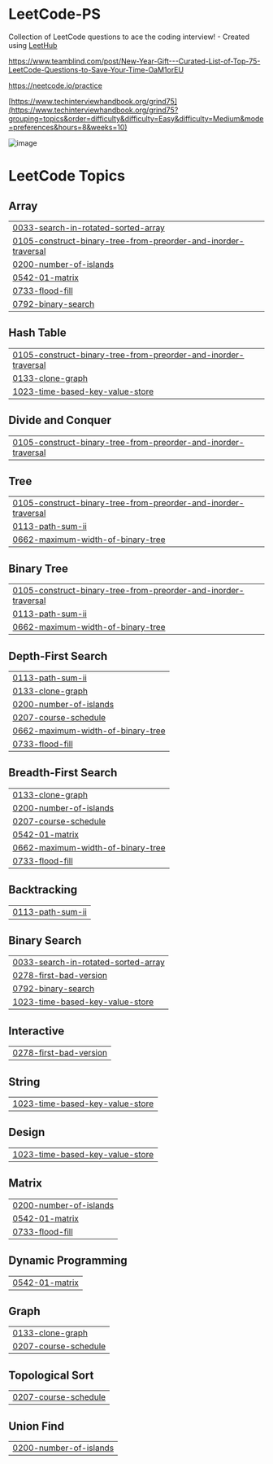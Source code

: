 # LeetCode-PS
Collection of LeetCode questions to ace the coding interview! - Created using [LeetHub](https://github.com/QasimWani/LeetHub)

https://www.teamblind.com/post/New-Year-Gift---Curated-List-of-Top-75-LeetCode-Questions-to-Save-Your-Time-OaM1orEU

https://neetcode.io/practice

[https://www.techinterviewhandbook.org/grind75](https://www.techinterviewhandbook.org/grind75?grouping=topics&order=difficulty&difficulty=Easy&difficulty=Medium&mode=preferences&hours=8&weeks=10)


![image](https://github.com/steam6879/Leethub/assets/24868796/b186ddf5-8939-495d-a8e3-2b1d231ad700)

<!---LeetCode Topics Start-->
# LeetCode Topics
## Array
|  |
| ------- |
| [0033-search-in-rotated-sorted-array](https://github.com/steam6879/Leethub/tree/master/0033-search-in-rotated-sorted-array) |
| [0105-construct-binary-tree-from-preorder-and-inorder-traversal](https://github.com/steam6879/Leethub/tree/master/0105-construct-binary-tree-from-preorder-and-inorder-traversal) |
| [0200-number-of-islands](https://github.com/steam6879/Leethub/tree/master/0200-number-of-islands) |
| [0542-01-matrix](https://github.com/steam6879/Leethub/tree/master/0542-01-matrix) |
| [0733-flood-fill](https://github.com/steam6879/Leethub/tree/master/0733-flood-fill) |
| [0792-binary-search](https://github.com/steam6879/Leethub/tree/master/0792-binary-search) |
## Hash Table
|  |
| ------- |
| [0105-construct-binary-tree-from-preorder-and-inorder-traversal](https://github.com/steam6879/Leethub/tree/master/0105-construct-binary-tree-from-preorder-and-inorder-traversal) |
| [0133-clone-graph](https://github.com/steam6879/Leethub/tree/master/0133-clone-graph) |
| [1023-time-based-key-value-store](https://github.com/steam6879/Leethub/tree/master/1023-time-based-key-value-store) |
## Divide and Conquer
|  |
| ------- |
| [0105-construct-binary-tree-from-preorder-and-inorder-traversal](https://github.com/steam6879/Leethub/tree/master/0105-construct-binary-tree-from-preorder-and-inorder-traversal) |
## Tree
|  |
| ------- |
| [0105-construct-binary-tree-from-preorder-and-inorder-traversal](https://github.com/steam6879/Leethub/tree/master/0105-construct-binary-tree-from-preorder-and-inorder-traversal) |
| [0113-path-sum-ii](https://github.com/steam6879/Leethub/tree/master/0113-path-sum-ii) |
| [0662-maximum-width-of-binary-tree](https://github.com/steam6879/Leethub/tree/master/0662-maximum-width-of-binary-tree) |
## Binary Tree
|  |
| ------- |
| [0105-construct-binary-tree-from-preorder-and-inorder-traversal](https://github.com/steam6879/Leethub/tree/master/0105-construct-binary-tree-from-preorder-and-inorder-traversal) |
| [0113-path-sum-ii](https://github.com/steam6879/Leethub/tree/master/0113-path-sum-ii) |
| [0662-maximum-width-of-binary-tree](https://github.com/steam6879/Leethub/tree/master/0662-maximum-width-of-binary-tree) |
## Depth-First Search
|  |
| ------- |
| [0113-path-sum-ii](https://github.com/steam6879/Leethub/tree/master/0113-path-sum-ii) |
| [0133-clone-graph](https://github.com/steam6879/Leethub/tree/master/0133-clone-graph) |
| [0200-number-of-islands](https://github.com/steam6879/Leethub/tree/master/0200-number-of-islands) |
| [0207-course-schedule](https://github.com/steam6879/Leethub/tree/master/0207-course-schedule) |
| [0662-maximum-width-of-binary-tree](https://github.com/steam6879/Leethub/tree/master/0662-maximum-width-of-binary-tree) |
| [0733-flood-fill](https://github.com/steam6879/Leethub/tree/master/0733-flood-fill) |
## Breadth-First Search
|  |
| ------- |
| [0133-clone-graph](https://github.com/steam6879/Leethub/tree/master/0133-clone-graph) |
| [0200-number-of-islands](https://github.com/steam6879/Leethub/tree/master/0200-number-of-islands) |
| [0207-course-schedule](https://github.com/steam6879/Leethub/tree/master/0207-course-schedule) |
| [0542-01-matrix](https://github.com/steam6879/Leethub/tree/master/0542-01-matrix) |
| [0662-maximum-width-of-binary-tree](https://github.com/steam6879/Leethub/tree/master/0662-maximum-width-of-binary-tree) |
| [0733-flood-fill](https://github.com/steam6879/Leethub/tree/master/0733-flood-fill) |
## Backtracking
|  |
| ------- |
| [0113-path-sum-ii](https://github.com/steam6879/Leethub/tree/master/0113-path-sum-ii) |
## Binary Search
|  |
| ------- |
| [0033-search-in-rotated-sorted-array](https://github.com/steam6879/Leethub/tree/master/0033-search-in-rotated-sorted-array) |
| [0278-first-bad-version](https://github.com/steam6879/Leethub/tree/master/0278-first-bad-version) |
| [0792-binary-search](https://github.com/steam6879/Leethub/tree/master/0792-binary-search) |
| [1023-time-based-key-value-store](https://github.com/steam6879/Leethub/tree/master/1023-time-based-key-value-store) |
## Interactive
|  |
| ------- |
| [0278-first-bad-version](https://github.com/steam6879/Leethub/tree/master/0278-first-bad-version) |
## String
|  |
| ------- |
| [1023-time-based-key-value-store](https://github.com/steam6879/Leethub/tree/master/1023-time-based-key-value-store) |
## Design
|  |
| ------- |
| [1023-time-based-key-value-store](https://github.com/steam6879/Leethub/tree/master/1023-time-based-key-value-store) |
## Matrix
|  |
| ------- |
| [0200-number-of-islands](https://github.com/steam6879/Leethub/tree/master/0200-number-of-islands) |
| [0542-01-matrix](https://github.com/steam6879/Leethub/tree/master/0542-01-matrix) |
| [0733-flood-fill](https://github.com/steam6879/Leethub/tree/master/0733-flood-fill) |
## Dynamic Programming
|  |
| ------- |
| [0542-01-matrix](https://github.com/steam6879/Leethub/tree/master/0542-01-matrix) |
## Graph
|  |
| ------- |
| [0133-clone-graph](https://github.com/steam6879/Leethub/tree/master/0133-clone-graph) |
| [0207-course-schedule](https://github.com/steam6879/Leethub/tree/master/0207-course-schedule) |
## Topological Sort
|  |
| ------- |
| [0207-course-schedule](https://github.com/steam6879/Leethub/tree/master/0207-course-schedule) |
## Union Find
|  |
| ------- |
| [0200-number-of-islands](https://github.com/steam6879/Leethub/tree/master/0200-number-of-islands) |
<!---LeetCode Topics End-->
